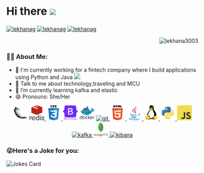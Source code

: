 # Hi there <img src="https://github.com/TheDudeThatCode/TheDudeThatCode/blob/master/Assets/Hi.gif" width="29px">
<a href="https://linkedin.com/in/lekhana3003" target="blank"><img align="center" src="https://cdn.jsdelivr.net/npm/simple-icons@3.0.1/icons/linkedin.svg" alt="lekhanag" height="25" width="20" /></a>
<a href="https://www.hackerrank.com/lekhanag_3003" target="blank"><img align="center" src="https://cdn.jsdelivr.net/npm/simple-icons@3.0.1/icons/hackerrank.svg" alt="lekhanag" height="25" width="20" /></a>
<a href="mailto: lekhana.ganji@gmail.com" target="blank"><img align="center" src="https://cdn.jsdelivr.net/npm/simple-icons@3.0.1/icons/gmail.svg" alt="lekhanag" height="25" width="20" /></a>
 <p align="right">&nbsp;
 <img src="https://komarev.com/ghpvc/?username=lekhana3003&label=Profile%20views&color=0e75b6&style=flat" alt="lekhana3003" height="20" /> </p>
<p align="center">



### :woman_technologist: About Me:
- 🏦 I'm currently working for a fintech company where I build applications using Python and Java
      <img src="https://media.giphy.com/media/WUlplcMpOCEmTGBtBW/giphy.gif" width="30">
- 💬 Talk to me about technology,traveling and MCU
- 🌱 I’m currently learning kafka and elastic
- 😄 Pronouns: She/Her

<p align="center"> 
</a>  <img src="https://raw.githubusercontent.com/devicons/devicon/master/icons/flask/flask-original.svg" alt="redis" width="40" height="40"/> </a>
<a href="https://palletsprojects.com/p/flask/" target="_blank">  <a href="https://www.w3schools.com/css/" target="_blank"> <img src="https://raw.githubusercontent.com/devicons/devicon/master/icons/redis/redis-original-wordmark.svg" alt="redis" width="40" height="40"/> </a>
 <a href="" target="_blank"> <img src="https://raw.githubusercontent.com/devicons/devicon/master/icons/css3/css3-original-wordmark.svg" alt="css3" width="40" height="40"/> </a> 
  <a href="https://www.docker.com/" target="_blank"><a href="https://getbootstrap.com" target="_blank"> <img src="https://raw.githubusercontent.com/devicons/devicon/master/icons/bootstrap/bootstrap-plain-wordmark.svg" alt="bootstrap" width="40" height="40"/></a> 
  <img src="https://raw.githubusercontent.com/devicons/devicon/master/icons/docker/docker-original-wordmark.svg" alt="docker" width="40" height="40"/> </a>
 <a href="https://www.elastic.co" target="_blank">  <img src="https://www.vectorlogo.zone/logos/git-scm/git-scm-icon.svg" alt="git" width="40" height="40"/> </a> <a href="https://www.w3.org/html/" target="_blank"> <img src="https://raw.githubusercontent.com/devicons/devicon/master/icons/html5/html5-original-wordmark.svg" alt="html5" width="40" height="40"/> </a>
 <a href="https://www.java.com" target="_blank"> <img src="https://raw.githubusercontent.com/devicons/devicon/master/icons/java/java-original.svg" alt="java" width="40" height="40"/> </a> 
    <a href="https://www.linux.org/" target="_blank"> <img src="https://raw.githubusercontent.com/devicons/devicon/master/icons/linux/linux-original.svg" alt="linux" width="40" height="40"/> </a>
 <a href="" target="_blank"> <img src="https://raw.githubusercontent.com/devicons/devicon/master/icons/python/python-original.svg" alt="java" width="40" height="40"/> </a>
 <a href="https://developer.mozilla.org/en-US/docs/Web/JavaScript" target="_blank"> <img src="https://raw.githubusercontent.com/devicons/devicon/master/icons/javascript/javascript-original.svg" alt="javascript" width="40" height="40"/> </a>
 <a href="https://kafka.apache.org/" target="_blank"> <img src="https://www.vectorlogo.zone/logos/apache_kafka/apache_kafka-icon.svg" alt="kafka" width="40" height="40"/> </a>
  <a href="https://www.mongodb.com/" target="_blank"> <img src="https://raw.githubusercontent.com/devicons/devicon/master/icons/mongodb/mongodb-original-wordmark.svg" alt="mongodb" width="40" height="40"/> </a>
    <a href="https://www.elastic.co/kibana" target="_blank"> <img src="https://www.vectorlogo.zone/logos/elasticco_kibana/elasticco_kibana-icon.svg" alt="kibana" width="40" height="40"/> </a>
  
 ### 😜Here's a Joke for you:
<img src="https://readme-jokes.vercel.app/api" alt="Jokes Card" />

